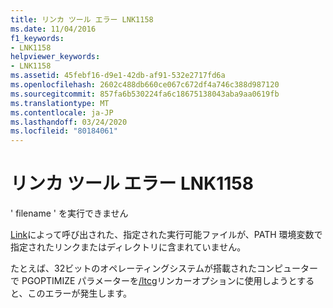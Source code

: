 ```yaml
---
title: リンカ ツール エラー LNK1158
ms.date: 11/04/2016
f1_keywords:
- LNK1158
helpviewer_keywords:
- LNK1158
ms.assetid: 45febf16-d9e1-42db-af91-532e2717fd6a
ms.openlocfilehash: 2602c488db660ce067c672df4a746c388d987120
ms.sourcegitcommit: 857fa6b530224fa6c18675138043aba9aa0619fb
ms.translationtype: MT
ms.contentlocale: ja-JP
ms.lasthandoff: 03/24/2020
ms.locfileid: "80184061"
---
```

# <a name="linker-tools-error-lnk1158"></a>リンカ ツール エラー LNK1158

' filename ' を実行できません

[Link](../../build/reference/linking.md)によって呼び出された、指定された実行可能ファイルが、PATH 環境変数で指定されたリンクまたはディレクトリに含まれていません。

たとえば、32ビットのオペレーティングシステムが搭載されたコンピューターで PGOPTIMIZE パラメーターを[/ltcg](../../build/reference/ltcg-link-time-code-generation.md)リンカーオプションに使用しようとすると、このエラーが発生します。
